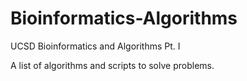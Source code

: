 # Bioinformatics-Algorithms
UCSD Bioinformatics and Algorithms Pt. I 

A list of algorithms and scripts to solve problems. 

